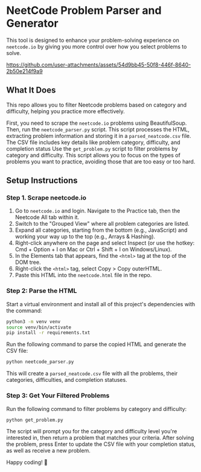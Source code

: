 # NeetCode Problem Parser and Generator
This tool is designed to enhance your problem-solving experience on `neetcode.io` by giving you more control over how you select problems to solve.


https://github.com/user-attachments/assets/54d9bb45-50f8-446f-8640-2b50e214f9a9


## What It Does
This repo allows you to filter Neetcode problems based on category and difficulty, helping you practice more effectively.

First, you need to scrape the `neetcode.io` problems using BeautifulSoup. Then, run the `neetcode_parser.py` script. This script processes the HTML, extracting problem information and storing it in a `parsed_neatcode.csv` file. The CSV file includes key details like problem category, difficulty, and completion status Use the `get_problem.py` script to filter problems by category and difficulty. This script allows you to focus on the types of problems you want to practice, avoiding those that are too easy or too hard.

## Setup Instructions
### Step 1. Scrape neetcode.io
1. Go to `neetcode.io` and login. Navigate to the Practice tab, then the Neetcode All tab within it.
2. Switch to the "Grouped View" where all problem categories are listed.
3. Expand all categories, starting from the bottom (e.g., JavaScript) and working your way up to the top (e.g., Arrays & Hashing).
4. Right-click anywhere on the page and select Inspect (or use the hotkey: Cmd + Option + I on Mac or Ctrl + Shift + I on Windows/Linux).
5. In the Elements tab that appears, find the `<html>` tag at the top of the DOM tree.
6. Right-click the `<html>` tag, select Copy > Copy outerHTML.
7. Paste this HTML into the `neetcode.html` file in the repo.

### Step 2: Parse the HTML
Start a virtual environment and install all of this project's dependencies with the command:

```bash
python3 -m venv venv
source venv/bin/activate
pip install -r requirements.txt
```

Run the following command to parse the copied HTML and generate the CSV file:

```bash
python neetcode_parser.py
```

This will create a `parsed_neatcode.csv` file with all the problems, their categories, difficulties, and completion statuses.

### Step 3: Get Your Filtered Problems
Run the following command to filter problems by category and difficulty:

```bash
python get_problem.py
```

The script will prompt you for the category and difficulty level you're interested in, then return a problem that matches your criteria. After solving the problem, press Enter to update the CSV file with your completion status, as well as receive a new problem.

Happy coding! 🚀
